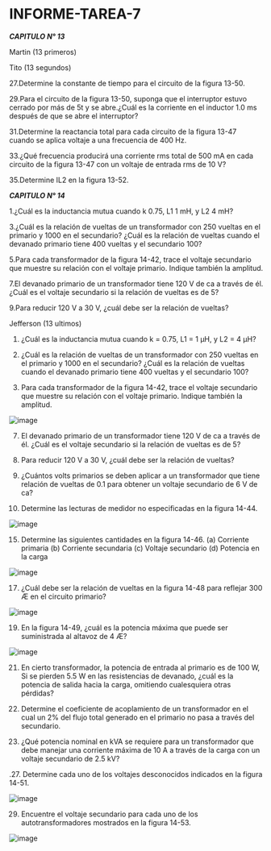 # INFORME-TAREA-7

***CAPITULO N° 13***

Martin (13 primeros)

Tito (13 segundos)


27.Determine la constante de tiempo para el circuito de la figura 13-50.

29.Para el circuito de la figura 13-50, suponga que el interruptor estuvo cerrado por más de 5t y se abre.¿Cuál es la corriente en el inductor 1.0 ms después de que se abre el interruptor?

31.Determine la reactancia total para cada circuito de la figura 13-47 cuando se aplica voltaje a una frecuencia
de 400 Hz.

33.¿Qué frecuencia producirá una corriente rms total de 500 mA en cada circuito de la figura 13-47 con
un voltaje de entrada rms de 10 V?

35.Determine IL2 en la figura 13-52.

***CAPITULO N° 14***

1.¿Cuál es la inductancia mutua cuando k  0.75, L1  1 mH, y L2 4 mH?

3.¿Cuál es la relación de vueltas de un transformador con 250 vueltas en el primario y 1000 en el secundario? ¿Cuál es la relación de vueltas cuando el devanado primario tiene 400 vueltas y el secundario 100?

5.Para cada transformador de la figura 14-42, trace el voltaje secundario que muestre su relación con el
voltaje primario. Indique también la amplitud.

7.El devanado primario de un transformador tiene 120 V de ca a través de él. ¿Cuál es el voltaje secundario si la relación de vueltas es de 5?

9.Para reducir 120 V a 30 V, ¿cuál debe ser la relación de vueltas?

Jefferson (13 ultimos)

1. ¿Cuál es la inductancia mutua cuando k = 0.75, L1 = 1 µH, y L2 = 4 µH?

3. ¿Cuál es la relación de vueltas de un transformador con 250 vueltas en el primario y 1000 en el secundario? ¿Cuál es la relación de vueltas cuando el devanado primario tiene 400 vueltas y el secundario 100?


5. Para cada transformador de la figura 14-42, trace el voltaje secundario que muestre su relación con el voltaje primario. Indique también la amplitud.

![image](https://user-images.githubusercontent.com/84757114/152909580-83b83292-8033-4501-853c-91f3db7ceced.png)

7. El devanado primario de un transformador tiene 120 V de ca a través de él. ¿Cuál es el voltaje secundario si la relación de vueltas es de 5?

9. Para reducir 120 V a 30 V, ¿cuál debe ser la relación de vueltas?

11. ¿Cuántos volts primarios se deben aplicar a un transformador que tiene relación de vueltas de 0.1 para obtener un voltaje secundario de 6 V de ca?

13. Determine las lecturas de medidor no especificadas en la figura 14-44.

![image](https://user-images.githubusercontent.com/84757114/152909637-185b0d61-cd4a-4486-90fd-4b29e8b38faa.png)


15. Determine las siguientes cantidades en la figura 14-46. 
(a) Corriente primaria (b) Corriente secundaria 
(c) Voltaje secundario (d) Potencia en la carga

![image](https://user-images.githubusercontent.com/84757114/152909657-eb27de1e-5fbe-4575-8988-b9d3f3094c59.png)


17. ¿Cuál debe ser la relación de vueltas en la figura 14-48 para reflejar 300 Æ en el circuito primario?

![image](https://user-images.githubusercontent.com/84757114/152909724-88343982-08dc-47e2-97a9-2c5cb2307596.png)


19. En la figura 14-49, ¿cuál es la potencia máxima que puede ser suministrada al altavoz de 4 Æ?

![image](https://user-images.githubusercontent.com/84757114/152909763-ded60e50-8eef-4d66-9cb8-c0586d50b707.png)

21. En cierto transformador, la potencia de entrada al primario es de 100 W, Si se pierden 5.5 W en las resistencias de devanado, ¿cuál es la potencia de salida hacia la carga, omitiendo cualesquiera otras pérdidas?



23. Determine el coeficiente de acoplamiento de un transformador en el cual un 2% del flujo total generado en el primario no pasa a través del secundario.



25. ¿Qué potencia nominal en kVA se requiere para un transformador que debe manejar una corriente máxima de 10 A a través de la carga con un voltaje secundario de 2.5 kV? 


.27. Determine cada uno de los voltajes desconocidos indicados en la figura 14-51.

![image](https://user-images.githubusercontent.com/84757114/152909958-4dac4ebd-49df-4a16-9716-e60b19d3cbc0.png)

29. Encuentre el voltaje secundario para cada uno de los autotransformadores mostrados en la figura 14-53.

![image](https://user-images.githubusercontent.com/84757114/152909997-c6be0edf-2631-44f0-b716-4c565902f1ed.png)


